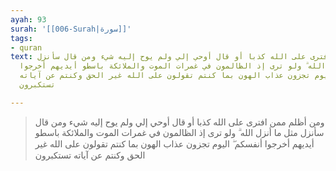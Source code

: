 ```yaml
---
ayah: 93
surah: '[[006-Surah|سورة]]'
tags:
- quran
text: ومن أظلم ممن افترى على الله كذبا أو قال أوحي إلي ولم يوح إليه شيء ومن قال سأنزل
  مثل ما أنزل الله ۗ ولو ترى إذ الظالمون في غمرات الموت والملائكة باسطو أيديهم أخرجوا
  أنفسكم ۖ اليوم تجزون عذاب الهون بما كنتم تقولون على الله غير الحق وكنتم عن آياته
  تستكبرون

---
```

> ومن أظلم ممن افترى على الله كذبا أو قال أوحي إلي ولم يوح إليه شيء ومن قال سأنزل مثل ما أنزل الله ۗ ولو ترى إذ الظالمون في غمرات الموت والملائكة باسطو أيديهم أخرجوا أنفسكم ۖ اليوم تجزون عذاب الهون بما كنتم تقولون على الله غير الحق وكنتم عن آياته تستكبرون

